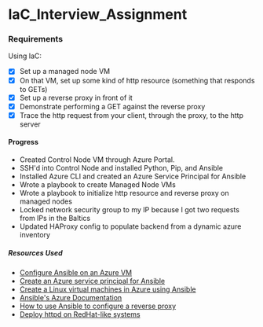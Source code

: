 # IaC_Interview_Assignment

### Requirements
Using IaC:
- [x] Set up a managed node VM
- [x] On that VM, set up some kind of http resource (something that responds to GETs)
- [x] Set up a reverse proxy in front of it
- [x] Demonstrate performing a GET against the reverse proxy
- [x] Trace the http request from your client, through the proxy, to the http server

#### Progress
- Created Control Node VM through Azure Portal.
- SSH'd into Control Node and installed Python, Pip, and Ansible
- Installed Azure CLI and created an Azure Service Principal for Ansible
- Wrote a playbook to create Managed Node VMs
- Wrote a playbook to initialize http resource and reverse proxy on managed nodes
- Locked network security group to my IP because I got two requests from IPs in the Baltics
- Updated HAProxy config to populate backend from a dynamic azure inventory

##### Resources Used
- [Configure Ansible on an Azure VM](https://learn.microsoft.com/en-us/azure/developer/ansible/install-on-linux-vm?tabs=azure-cli#install-ansible-on-an-azure-linux-virtual-machine)
- [Create an Azure service principal for Ansible](https://learn.microsoft.com/en-us/azure/developer/ansible/create-ansible-service-principal?tabs=azure-cli)
- [Create a Linux virtual machines in Azure using Ansible](https://learn.microsoft.com/en-us/azure/developer/ansible/vm-configure?tabs=ansible)
- [Ansible's Azure Documentation](https://docs.ansible.com/ansible/latest/collections/azure/azcollection/azure_rm_virtualmachine_module.html)
- [How to use Ansible to configure a reverse proxy](https://www.redhat.com/sysadmin/reverse-proxy-ansible)
- [Deploy httpd on RedHat-like systems](https://www.ansiblepilot.com/articles/deploy-a-web-server-apache-httpd-on-redhat-like-systems-ansible-modules-yum-copy-service-firewalld/)
